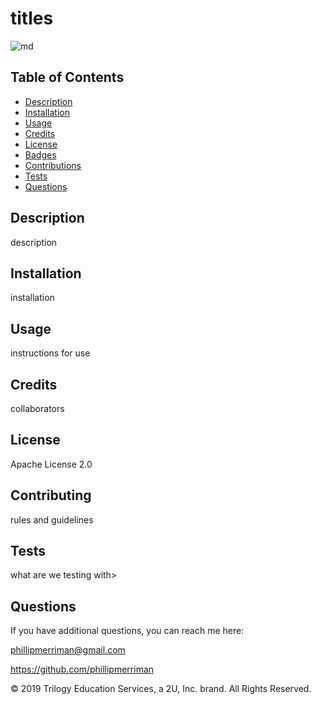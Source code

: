 # titles

![md](https://img.shields.io/badge/license-Apache&nbsp;License&nbsp;2.0-success)

## Table of Contents

- [Description](#description)
- [Installation](#installation)
- [Usage](#usage)
- [Credits](#credits)
- [License](#license)
- [Badges](#badges)
- [Contributions](#contributing)
- [Tests](#tests)
- [Questions](#questions)


## Description
description


## Installation
installation

## Usage
instructions for use

## Credits
collaborators

## License
Apache License 2.0 

## Contributing
rules and guidelines   

## Tests
what are we testing with>

## Questions
If you have additional questions, you can reach me here:

phillipmerriman@gmail.com

https://github.com/phillipmerriman

© 2019 Trilogy Education Services, a 2U, Inc. brand. All Rights Reserved.